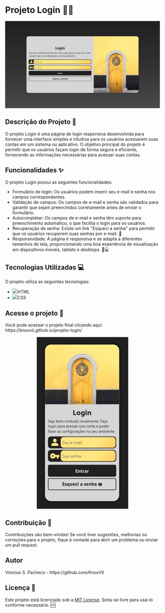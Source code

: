 <h1>Projeto Login 🧑🏻</h1>
<img src="https://github.com/KnoxVII/projeto-login/blob/main/images/projeto-login_desktop.jpeg?raw=true">
<h2>Descrição do Projeto 📝</h2>
<p>O projeto Login é uma página de login responsiva desenvolvida para fornecer uma interface simples e intuitiva para os usuários   
   acessarem suas contas em um sistema ou aplicativo. O objetivo principal do projeto é permitir que os usuários façam login de forma 
   segura e eficiente, fornecendo as informações necessárias para acessar suas contas.</p>
<h2>Funcionalidades ✨</h2>
<p>O projeto Login possui as seguintes funcionalidades:</p>
<ul>
    <li>Formulário de login: Os usuários podem inserir seu e-mail e senha nos campos correspondentes.</li>
    <li>Validação de campos: Os campos de e-mail e senha são validados para garantir que sejam preenchidos corretamente antes de enviar o formulário.</li>
    <li>Autocompletar: Os campos de e-mail e senha têm suporte para preenchimento automático, o que facilita o login para os usuários.</li>
    <li>Recuperação de senha: Existe um link "Esqueci a senha" para permitir que os usuários recuperem suas senhas por e-mail. 📧</li>
    <li>Responsividade: A página é responsiva e se adapta a diferentes tamanhos de tela, proporcionando uma boa experiência de visualização em dispositivos móveis, tablets e desktops. 📱💻</li>
</ul>

<h2>Tecnologias Utilizadas 💻</h2>
<p>O projeto utiliza as seguintes tecnologias:</p>
<ul>
  <li>
    <img width="35px" src="https://cdn.jsdelivr.net/gh/devicons/devicon/icons/html5/html5-original.svg"/>HTML
  </li>
  <li>
    <img width="35px" src="https://cdn.jsdelivr.net/gh/devicons/devicon/icons/css3/css3-original.svg"/>CSS
  </li>
</ul>

<h2>Acesse o projeto 📁</h2>
<p>Você pode acessar o projeto final clicando aqui: https://knoxvii.github.io/projeto-login/</p>

<p align="center"><img src="https://github.com/KnoxVII/projeto-login/blob/main/images/projeto-login_mobile.jpeg?raw=true">

<h2>Contribuição 👥</h2>
<p>Contribuições são bem-vindas! Se você tiver sugestões, melhorias ou correções para o projeto, fique à vontade para abrir um problema ou enviar um pull request.</p>

<h2>Autor</h2>
<p>Vinícius S. Pacheco - https://github.com/KnoxVII</p>

<h2>Licença 📜</h2>
<p>Este projeto está licenciado sob a <a href="https://opensource.org/licenses/MIT">MIT License</a>. Sinta-se livre para usá-lo conforme necessário. 🆓</p>
